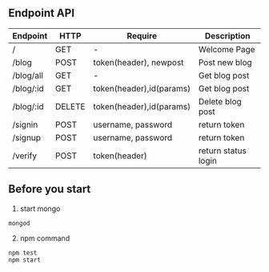 ## Endpoint API
| Endpoint       | HTTP   | Require                  | Description         |
|----------------|--------|--------------------------|---------------------|
| /              | GET    | -                        | Welcome Page        |
| /blog          | POST   | token(header), newpost   | Post new blog       |
| /blog/all      | GET    | -                        | Get blog post       |
| /blog/:id      | GET    | token(header),id(params) | Get blog post       |
| /blog/:id      | DELETE | token(header),id(params) | Delete blog post    |
| /signin        | POST   | username, password       | return token        |
| /signup        | POST   | username, password       | return token        |
| /verify        | POST   | token(header)            | return status login | 

## Before you start
1. start mongo
```
mongod
```
2. npm command
```
npm test
npm start
```